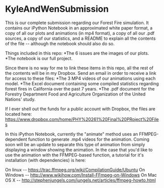 # KyleAndWenSubmission
This is our complete submission regarding our Forest Fire simulation.  It contains our iPython Notebook in an approximated white paper format, a copy of all our plots and animations (in mp4 format), a copy of all our .pdf sources, a copy of our statistics, and a README to explain all the contents of the file -- although the notebook should also do so.

Things included in this repo:
  *The 6 issues are the images of our plots.
  *The notebook is our full project.
  
Since there is no way for me to link these items in this repo, all the rest of the contents will be in my Dropbox.  Send an email in order to receive a link for access to these files:
  *The 3 MP4 videos of our animations using each model.
  *The Excel document containing some compiled statistics regarding forest fires in California over the past 7 years.
  *The .pdf document for the Forestry Department Food and Agriculture Organization of the United Nations' study.
  
If I ever shell out the funds for a public account with Dropbox, the files are located here:
https://www.dropbox.com/home/PHY%20261%20Final%20PRoject%20Files

In this iPython Notebook, currently the "animate" method uses an FFMPEG-dependent function to generate .mp4 videos for the animation.  Coming soon will be an update to separate this type of animation from simply displaying a window showing the animation.  In the case that you'd like to use the animation with the FFMPEG-based function, a tutorial for it's installation (with dependencies) is here:

On linux -- https://trac.ffmpeg.org/wiki/CompilationGuide/Ubuntu
On Windows -- http://www.wikihow.com/Install-FFmpeg-on-Windows
On Mac OS X -- http://stephenjungels.com/jungels.net/articles/ffmpeg-howto.html
